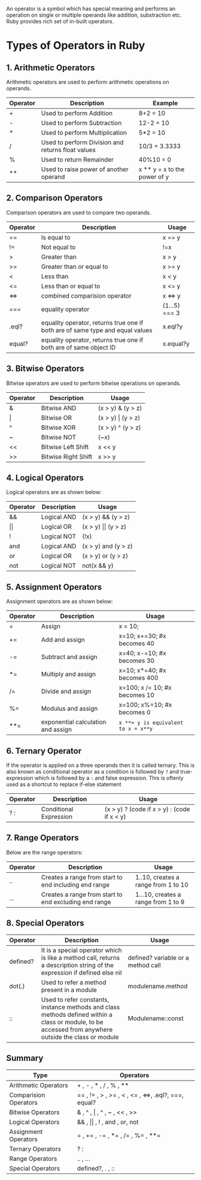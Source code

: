 
An operator is a symbol which has special meaning and performs an operation on single or multiple operands like addition, substraction etc. Ruby provides rich set of in-built operators.

# Types of Operators in Ruby

## 1. Arithmetic Operators

Arithmetic operators are used to perform arithmetic operations on operands.

|Operator|	Description	| Example|
|----|----|----|
| +	| Used to perform Addition |	8+2 = 10|
| - | Used to perform Subtraction |	12-2 = 10|
| * | Used to perform Multiplication |	5*2 = 10|
| / | Used to perform Division and returns float values	| 10/3 = 3.3333|
| % | Used to return Remainder	| 40%10 = 0|
| ** | Used to raise power of another operand| x ** y = x to the power of y|


## 2. Comparison Operators

Comparison operators are used to compare two operands. 

| Operator | Description| Usage|
|----|----|----|
| == | Is equal to | x == y|
| != | Not equal to |	!=x |
| > | Greater than | x > y |
| >= | Greater than or equal to |	x >= y|
| < | Less than| x < y |
| <= | Less than or equal to| x <= y|
| <=>| combined comparision operator | x <=> y|
| === | equality operator | (1...5) === 3|
| .eql?| equality operator, returns true one if both are of same type and equal values | x.eql?y|
| equal? | equality operator, returns true one if both are of same object ID | x.equal?y|

## 3. Bitwise Operators

Bitwise operators are used to perform bitwise operations on operands.

|Operator|	Description| Usage|
|----|----|----|
| & |	Bitwise AND | (x > y) & (y > z)|
| \| |	Bitwise OR | (x > y) \| (y > z)|
| ^ |	Bitwise XOR | (x > y) ^ (y > z)|
| ~ |	Bitwise NOT	| (~x)|
| << | Bitwise Left Shift| x << y|
| >> | Bitwise Right Shift| x >> y|


## 4. Logical Operators

Logical operators are as shown below:

|Operator|	Description| Usage|
|----|----|----|
| && |	Logical AND | (x > y) && (y > z)|
| \|\| |	Logical OR | (x > y) \|\| (y > z)|
| ! |	Logical NOT	| (!x)|
| and |	Logical AND | (x > y) and (y > z)|
| or |	Logical OR | (x > y) or (y > z)|
| not |	Logical NOT	| not(x && y)|

## 5. Assignment Operators

Assignment operators are as shown below:

|Operator|	Description| Usage|
|----|----|----|
| =	| Assign| x = 10;|
| += |	Add and assign| x=10; x+=30; #x becomes 40|
| -= |	Subtract and assign| x=40; x-=10; #x becomes 30|
| *= |	Multiply and assign|  x=10; x*=40; #x becomes 400|
| /= |	Divide and assign|	 x=100; x /= 10; #x becomes 10|
| %= |	Modulus and assign|	 x=100; x%=10;  #x becomes 0|
| **= | exponential calculation and assign| `x **= y is equivalent to x = x**y`|

## 6. Ternary Operator

If the operator is applied on a three operands then it is called ternary. This is also known as conditional operator as a condition is followed by `?` and true-expression which is followed by a `:` and false expression. This is oftenly used as a shortcut to replace if-else statement

|Operator|	Description| Usage|
|----|----|----|
|? : |	Conditional Expression	| (x > y) ? (code if x > y) : (code if x < y)

## 7. Range Operators

Below are the range operators:

|Operator|	Description| Usage|
|----|----|----|
| ..| Creates a range from start to end including end range|  1..10, creates a range from 1 to 10|
| ...| Creates a range from start to end excluding end range|  1...10, creates a range from 1 to 9|

## 8. Special Operators

|Operator|	Description| Usage|
|----|----|----|
| defined? |It is a special operator which is like a method call, returns a description string of the expression if defined else nil | defined? variable or a method call|
| dot(.) | Used to refer a  method present in a module | modulename.method|
| :: | Used to refer constants, instance methods and class methods defined within a class or module, to be accessed from anywhere outside the class or module | Modulename::const|

## Summary

|Type|Operators|
|----|----|
| Arithmetic Operators| + , - , * , / , % , ** |
| Comparision Operators| == , != , > , >= , < , <= , <=>, .eql?, ===, equal? |
| Bitwise Operators| & , ^ , \| , ^ , ~ , << , >> |
| Logical Operators| && , \|\| , ! , and , or, not|
| Assignment Operators|= , += , -= , *= , /= , %= , **= |
| Ternary Operators | ? :|
| Range Operators | .. , ...|
| Special Operators | defined?, . , :: |
